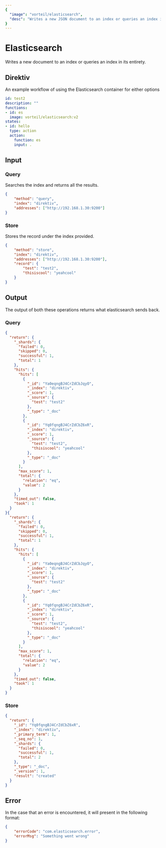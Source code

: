 ```yaml
---
{
  "image": "vorteil/elasticsearch",
  "desc": "Writes a new JSON document to an index or queries an index in its entirety."
}
---
```


# Elasticsearch

Writes a new document to an index or queries an index in its entirety.

## Direktiv

An example workflow of using the Elasticsearch container for either options

```yaml
id: test2
description: "" 
functions:
- id: es
  image: vorteil/elasticsearch:v2
states:
- id: hello
  type: action
  action:
    function: es
    input: .
```

## Input

### Query

Searches the index and returns all the results.

```json
{
    "method": "query",
    "index": "direktiv",
    "addresses": ["http://192.168.1.30:9200"]
}
```

### Store

Stores the record under the index provided.

```json
{
    "method": "store",
    "index": "direktiv",
    "addresses": ["http://192.168.1.30:9200"],
    "record": {
        "test": "test2",
        "thisiscool": "yeahcool"
    }
}
```

## Output
The output of both these operations returns what elasticsearch sends back.

### Query
```json
{
  "return": {
    "_shards": {
      "failed": 0,
      "skipped": 0,
      "successful": 1,
      "total": 1
    },
    "hits": {
      "hits": [
        {
          "_id": "Ya0eqngBJ4CrZdCbJqyO",
          "_index": "direktiv",
          "_score": 1,
          "_source": {
            "test": "test2"
          },
          "_type": "_doc"
        },
        {
          "_id": "Yq0fqngBJ4CrZdCbZ6xR",
          "_index": "direktiv",
          "_score": 1,
          "_source": {
            "test": "test2",
            "thisiscool": "yeahcool"
          },
          "_type": "_doc"
        }
      ],
      "max_score": 1,
      "total": {
        "relation": "eq",
        "value": 2
      }
    },
    "timed_out": false,
    "took": 1
  }
}{
  "return": {
    "_shards": {
      "failed": 0,
      "skipped": 0,
      "successful": 1,
      "total": 1
    },
    "hits": {
      "hits": [
        {
          "_id": "Ya0eqngBJ4CrZdCbJqyO",
          "_index": "direktiv",
          "_score": 1,
          "_source": {
            "test": "test2"
          },
          "_type": "_doc"
        },
        {
          "_id": "Yq0fqngBJ4CrZdCbZ6xR",
          "_index": "direktiv",
          "_score": 1,
          "_source": {
            "test": "test2",
            "thisiscool": "yeahcool"
          },
          "_type": "_doc"
        }
      ],
      "max_score": 1,
      "total": {
        "relation": "eq",
        "value": 2
      }
    },
    "timed_out": false,
    "took": 1
  }
}
```


### Store
```json
{
  "return": {
    "_id": "Yq0fqngBJ4CrZdCbZ6xR",
    "_index": "direktiv",
    "_primary_term": 1,
    "_seq_no": 1,
    "_shards": {
      "failed": 0,
      "successful": 1,
      "total": 2
    },
    "_type": "_doc",
    "_version": 1,
    "result": "created"
  }
}
```

## Error

In the case that an error is encountered, it will present in the following format:

```json
{
    "errorCode": "com.elasticsearch.error",
    "errorMsg": "Something went wrong"
}
```